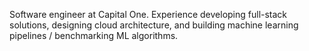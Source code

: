 Software engineer at Capital One. Experience developing full-stack solutions, designing cloud architecture, and building machine learning pipelines / benchmarking ML algorithms.
